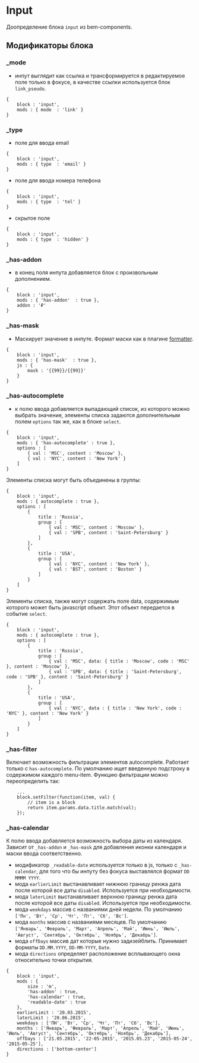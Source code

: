 # Input

Доопределение блока `input` из bem-components.

## Модификаторы блока

### _mode

- инпут выглядит как ссылка и трансформируется в редактируемое поле только в фокусе, в качестве ссылки используется
блок `link_pseudo`.

``` bemjson
{
    block : 'input',
    mods : { mode  : 'link' }
}
```

### _type

- поле для ввода email

``` bemjson
{
    block : 'input',
    mods : { type  : 'email' }
}
```

- поле для ввода номера телефона

``` bemjson
{
    block : 'input',
    mods : { type  : 'tel' }
}
```

- скрытое поле

``` bemjson
{
    block : 'input',
    mods : { type  : 'hidden' }
}
```

### _has-addon

- в конец поля инпута добавляется блок с произвольным дополнением.

``` bemjson
{
    block : 'input',
    mods : { 'has-addon'  : true },
    addon : '₽'
}
```

### _has-mask

- Маскирует значение в инпуте. Формат маски как в плагине [formatter](https://github.com/firstopinion/formatter.js).

``` bemjson
{
    block : 'input',
    mods : { 'has-mask'  : true },
    js : {
        mask : '{{99}}/{{99}}'
    }
}
```

### _has-autocomplete

- к полю ввода добавляется выпадающий список, из которого можно выбрать значение, элементы списка задаются дополнительным полем `options` так же, как в блоке `select`.

```bemjson
{
    block : 'input',
    mods : { 'has-autocomplete' : true },
    options : [
        { val : 'MSC', content : 'Moscow' },
        { val : 'NYC', content : 'New York' }
    ]
}
```

Элементы списка могут быть объединены в группы:

```bemjson
{
    block : 'input',
    mods : { autocomplete : true },
    options : [
        {
            title : 'Russia',
            group : [
                { val : 'MSC', content : 'Moscow' },
                { val : 'SPB', content : 'Saint-Petersburg' }
            ]
        },
        {
            title : 'USA',
            group : [
                { val : 'NYC', content : 'New York' },
                { val : 'BST', content : 'Boston' }
            ]
        }
    ]
}
```

Элементы списка, также могут содержать поле data, содержимым которого может быть javascript объект. Этот объект передается в событие `select`.

```bemjson
{
    block : 'input',
    mods : { autocomplete : true },
    options : [
        {
            title : 'Russia',
            group : [
                { val : 'MSC', data: { title : 'Moscow', code : 'MSC' }, content : 'Moscow' },
                { val : 'SPB', data: { title : 'Saint-Petersburg', code : 'SPB' }, content : 'Saint-Petersburg' }
            ]
        },
        {
            title : 'USA',
            group : [
                { val : 'NYC', data : { title : 'New York', code : 'NYC' }, content : 'New York' }
            ]
        }
    ]
}
```

### _has-filter

Включает возможность фильтрации элементов autocomplete. Работает только с `has-autocomplete`. По умолчанию ищет введенную подстроку в содержимом каждого menu-item. Функцию фильтрации можно переопределить так:

```
    ...
    block.setFilter(function(item, val) {
        // item is a block
        return item.params.data.title.match(val);
    });
```

### _has-calendar

К полю ввода добавляется возможность выбора даты из календаря. 
Зависит от `_has-addon` и `_has-mask` для добавления иконки календаря и маски ввода соответственно.

- модификатор `_readable-date` используется только в js, только с `_has-calendar`, для того что бы инпуту без фокуса выставлялся формат `DD MMMM YYYY`.
- мода `earlierLimit` выстанавливает нижнюю границу ренжа дата после которой все даты `disabled`. Используется при необходимости.
- мода `laterLimit` выстанавливает верхнюю границу ренжа дата после которой все даты `disabled`. Используется при необходимости.
- мода `weekdays` массив с названиями дней недели. По умолчанию `['Пн', 'Вт', 'Ср', 'Чт', 'Пт', 'Сб', 'Вс']`.
- мода `months` массив с названиями месяцев. По умолчанию `['Январь', 'Февраль', 'Март', 'Апрель', 'Май', 'Июнь', 'Июль', 'Август', 'Сентябрь', 'Октябрь', 'Ноябрь', 'Декабрь']`.
- мода `offDays` массив дат которые нужно задизейблить. Принимает форматы `DD.MM.YYYY`, `DD-MM-YYYY`, `Date`.
- мода `directions` определяет расположение всплывающего окна относительно точки открытия.

```
{
    block : 'input',
    mods : {
        size : 'm',
        'has-addon' : true,
        'has-calendar' : true,
        'readable-date' : true
    },
    earlierLimit : '20.03.2015',
    laterLimit : '20.06.2015',
    weekdays : ['ПН', 'Вт', 'Ср', 'Чт', 'Пт', 'Сб', 'Вс'],
    months : ['Январь', 'Февраль', 'Март', 'Апрель', 'Май', 'Июнь', 'Июль', 'Август', 'Сентябрь', 'Октябрь', 'Ноябрь', 'Декабрь'],
    offDays : ['21.05.2015', '22-05-2015', '2015.05.23', '2015-05-24', '2015-05-25'],
    directions : ['bottom-center']
}
```
